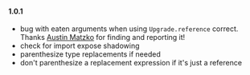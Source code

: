 #### 1.0.1
  - bug with eaten arguments when using `Upgrade.reference` correct.
    Thanks [Austin Matzko](https://github.com/matzko) for finding and reporting it!
  - check for import expose shadowing
  - parenthesize type replacements if needed
  - don't parenthesize a replacement expression if it's just a reference
